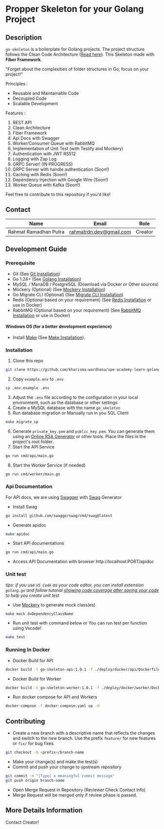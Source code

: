 # Propper Skeleton for your Golang Project

## Description

`go-skeleton` is a boilerplate for Golang projects. The project structure follows the Clean Code Architecture ([Read here](https://blog.cleancoder.com/uncle-bob/2012/08/13/the-clean-architecture.html)). This Skeleton made with **Fiber Framework**.

"Forget about the complexities of folder structures in Go, focus on your project!"

Principles :

- Reusable and Maintainable Code
- Decoupled Code
- Scalable Development

Features :

1. REST API
2. Clean Architecture
3. Fiber Framework
4. Api Docs with Swagger
5. Worker/Consumer Queue with RabbitMQ
6. Implementation of Unit Test (with Testify and Mockery)
7. Authentication with JWT RS512
8. Logging with Zap Log
9. GRPC Server! (IN PROGRESS)
10. GRPC Server with handle authentication (Soon!)
11. Caching with Redis (Soon!)
12. Dependency Injection with Google Wire (Soon!)
13. Worker Queue with Kafka (Soon!)

Feel free to contribute to this repository if you'd like!

## Contact

| Name                  | Email                   | Role    |
| --------------------- | ----------------------- | ------- |
| Rahmat Ramadhan Putra | rahmatrdn.dev@gmail.com | Creator |

## Development Guide

### Prerequisite

- Git (See [Git Installation](https://git-scm.com/downloads))
- Go 1.24+ (See [Golang Installation](https://golang.org/doc/install))
- MySQL / MariaDB / PostgreSQL (Download via Docker or Other sources)
- Mockery (Optional) (See [Mockery Installation](https://github.com/vektra/mockery))
- Go Migrate CLI (Optional) (See [Migrate CLI Installation](https://github.com/golang-migrate/migrate/tree/master/cmd/migrate))
- Redis (Optional based on your requirement) (See [Redis Installation](https://redis.io/docs/getting-started/installation/) or use in Docker)
- RabbitMQ (Optional based on your requirement) (See [RabbitMQ Installation](https://www.rabbitmq.com/download.html) or use in Docker)

#### Windows OS (for a better development experience)

- Install [Make](https://www.gnu.org/software/make/) (See [Make Installation](https://leangaurav.medium.com/how-to-setup-install-gnu-make-on-windows-324480f1da69)).

### Installation

1. Clone this repo

```sh
git clone https://github.com/kharisma-wardhana/spe-academy-learn-golang/code-with-skeleton/todo-api.git
```

2. Copy `example.env` to `.env`

```sh
cp .env.example .env
```

3. Adjust the `.env` file according to the configuration in your local environment, such as the database or other settings
4. Create a MySQL database with the name `go_skeleton`
5. Run database migration or Manually run in you SQL Client

```sh
make migrate_up
```

6. Generate `private_key.pem` and `public_key.pem`. You can generate them using an [Online RSA Generator](https://travistidwell.com/jsencrypt/demo/) or other tools. Place the files in the project's root folder.
7. Start the API Service

```sh
go run cmd/api/main.go
```

8. Start the Worker Service (if needed)

```sh
go run cmd/worker/main.go
```

### Api Documentation

For API docs, we are using [Swagger](https://swagger.io/) with [Swag](https://github.com/swaggo/swag) Generator

- Install Swag

```sh
go install github.com/swaggo/swag/cmd/swag@latest
```

- Generate apidoc

```sh
make apidoc
```

- Start API documentations

```sh
go run cmd/api/main.go
```

- Access API Documentation with browser http://localhost:PORT/apidoc

### Unit test

_tips: if you use `VS Code` as your code editor, you can install extension `golang.go` and follow tutorial [showing code coverage after saving your code](https://dev.to/vuong/golang-in-vscode-show-code-coverage-of-after-saving-test-8g0) to help you create unit test_

- Use [Mockery](https://github.com/vektra/mockery) to generate mock class(es)

```sh
make mock d=DependencyClassName
```

- Run unit test with command below or You can run test per function using Vscode!

```sh
make test
```

### Running In Docker

- Docker Build for API

```sh
docker build -t go-skeleton-api:1.0.1 -f ./deploy/docker/api/Dockerfile .
```

- Docker Build for Worker

```sh
docker build -t go-skeleton-worker:1.0.1 -f ./deploy/docker/worker/Dockerfile .
```

- Run docker compose for API and Workers

```sh
docker-compose -f docker-compose.yaml up -d
```

## Contributing

- Create a new branch with a descriptive name that reflects the changes and switch to the new branch. Use the prefix `feature/` for new features or `fix/` for bug fixes.

```sh
git checkout -b <prefix>/branch-name
```

- Make your change(s) and make the test(s)
- Commit and push your change to upstream repository

```sh
git commit -m "[Type] a meaningful commit message"
git push origin branch-name
```

- Open Merge Request in Repository (Reviewer Check Contact Info)
- Merge Request will be merged only if review phase is passed.

## More Details Information

Contact Creator!
